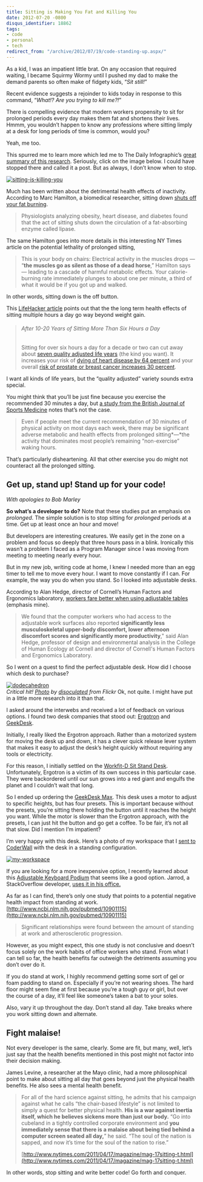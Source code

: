 ```yaml
---
title: Sitting is Making You Fat and Killing You
date: 2012-07-20 -0800
disqus_identifier: 18862
tags:
- code
- personal
- tech
redirect_from: "/archive/2012/07/19/code-standing-up.aspx/"
---
```


As a kid, I was an impatient little brat. On any occasion that required
waiting, I became Squirmy Wormy until I pushed my dad to make the demand
parents so often make of fidgety kids, “*Sit still!*”

Recent evidence suggests a rejoinder to kids today in response to this
command, “*What!? Are you trying to kill me?!*”

There is compelling evidence that modern workers propensity to sit for
prolonged periods every day makes them fat and shortens their lives.
Hmmm, you wouldn’t happen to know any professions where sitting limply
at a desk for long periods of time is common, would you?

Yeah, me too.

This spurred me to learn more which led me to The Daily Infographic’s
[great summary of this
research](http://dailyinfographic.com/sitting-down-is-killing-you-infographic "Sitting down is killing you").
Seriously, click on the image below. I could have stopped there and
called it a post. But as always, I don’t know when to stop.

[![sitting-is-killing-you](https://haacked.com/images/haacked_com/WindowsLiveWriter/Get-Up-Stand-Up_CC31/sitting-is-killing-you_3.png "sitting-is-killing-you")](http://dailyinfographic.com/sitting-down-is-killing-you-infographic "Sitting Down is Killing You [infographic]")

Much has been written about the detrimental health effects of
inactivity. According to Marc Hamilton, a biomedical researcher, sitting
down [shuts off your fat
burning](http://www.sciencedaily.com/videos/2008/0610-stand_up_for_your_health.htm "stand up for your health").

> Physiologists analyzing obesity, heart disease, and diabetes found
> that the act of sitting shuts down the circulation of a fat-absorbing
> enzyme called lipase.

The same Hamilton goes into more details in this interesting NY Times
article on the potential lethality of prolonged sitting,

> This is your body on chairs: Electrical activity in the muscles drops
> — “**the muscles go as silent as those of a dead horse**,” Hamilton
> says — leading to a cascade of harmful metabolic effects. Your
> calorie-burning rate immediately plunges to about one per minute, a
> third of what it would be if you got up and walked.

In other words, sitting down is the off button.

This [LifeHacker
article](http://lifehacker.com/5879536/how-sitting-all-day-is-damaging-your-body-and-how-you-can-counteract-it "How sitting all day is damaging your body.")
points out that the the long term health effects of sitting multiple
hours a day go way beyond weight gain.

> ###### After 10-20 Years of Sitting More Than Six Hours a Day
>
> Sitting for over six hours a day for a decade or two can cut away
> about [seven quality adjusted life
> years](http://sjp.sagepub.com/content/35/5/510.abstract) (the kind you
> want). It increases your risk of [dying of heart disease by 64
> percent](http://journals.lww.com/acsm-msse/Fulltext/2010/05000/Sedentary_Behaviors_Increase_Risk_of.6.aspx)
> and your overall [risk of prostate or breast cancer increases 30
> percent](http://yourlife.usatoday.com/health/medical/cancer/story/2011-11-03/Prolonged-sitting-linked-to-breast-cancer-colon-cancer/51051928/1).

I want all kinds of life years, but the “quality adjusted” variety
sounds extra special.

You might think that you’ll be just fine because you exercise the
recommended 30 minutes a day, but [a study from the British Journal of
Sports
Medicine](http://bjsm.bmj.com/content/43/2/81.full "Too much sitting: a novel and important predictor of chronic disease risk?")
notes that’s not the case.

> Even if people meet the current recommendation of 30 minutes of
> physical activity on most days each week, there may be significant
> adverse metabolic and health effects from prolonged sitting*—*the
> activity that dominates most people’s remaining “non-exercise” waking
> hours.

That’s particularly disheartening. All that other exercise you do might
not counteract all the prolonged sitting.

Get up, stand up! Stand up for your code!
-----------------------------------------

*With apologies to Bob Marley*

**So what’s a developer to do?** Note that these studies put an emphasis
on *prolonged*. The simple solution is to stop sitting for *prolonged*
periods at a time. Get up at least once an hour and move!

But developers are interesting creatures. We easily get in the zone on a
problem and focus so deeply that three hours pass in a blink. Ironically
this wasn’t a problem I faced as a Program Manager since I was moving
from meeting to meeting nearly every hour.

But in my new job, writing code at home, I knew I needed more than an
egg timer to tell me to move every hour. I want to move constantly if I
can. For example, the way you do when you stand. So I looked into
adjustable desks.

According to Alan Hedge, director of Cornell’s Human Factors and
Ergonomics laboratory, [workers fare better when using adjustable
tables](http://www.news.cornell.edu/Chronicle/04/11.18.04/stand_at_work.html "standing at work")
(emphasis mine).

> We found that the computer workers who had access to the adjustable
> work surfaces also reported **significantly less musculoskeletal
> upper-body discomfort, lower afternoon discomfort scores and
> significantly more productivity**," said Alan Hedge, professor of
> design and environmental analysis in the College of Human Ecology at
> Cornell and director of Cornell's Human Factors and Ergonomics
> Laboratory.

So I went on a quest to find the perfect adjustable desk. How did I
choose which desk to purchase?

[![dodecahedron](https://haacked.com/images/haacked_com/WindowsLiveWriter/Get-Up-Stand-Up_CC31/dodecahedron5_thumb.jpg "dodecahedron")](https://haacked.com/images/haacked_com/WindowsLiveWriter/Get-Up-Stand-Up_CC31/dodecahedron5.jpg)
\
*Critical hit!
[Photo](http://www.flickr.com/photos/disoculated/4574721445/ "20-sided die")
by
[disoculated](http://www.flickr.com/photos/disoculated/ "Disoculated on Flickr")
from Flickr* Ok, not quite. I might have put in a little more research
into it than that.

I asked around the interwebs and received a lot of feedback on various
options. I found two desk companies that stood out:
[Ergotron](http://www.ergotron.com/) and
[GeekDesk](http://www.geekdesk.com/ "GeekDesk").

Initially, I really liked the Ergotron approach. Rather than a motorized
system for moving the desk up and down, it has a clever quick release
lever system that makes it easy to adjust the desk’s height quickly
without requiring any tools or electricity.

For this reason, I initially settled on the [Workfit-D Sit Stand
Desk](http://www.ergotron.com/Products/tabid/65/PRDID/511/language/en-US/Default.aspx "Ergotron Workfit-D").
Unfortunately, Ergotron is a victim of its own success in this
particular case. They were backordered until our sun grows into a red
giant and engulfs the planet and I couldn’t wait that long.

So I ended up ordering the [GeekDesk
Max](http://www.geekdesk.com/default.asp?contentID=622 "GeekDesk Max").
This desk uses a motor to adjust to specific heights, but has four
presets. This is important because without the presets, you’re sitting
there holding the button until it reaches the height you want. While the
motor is slower than the Ergotron approach, with the presets, I can just
hit the button and go get a coffee. To be fair, it’s not all that slow.
Did I mention I’m impatient?

I’m very happy with this desk. Here’s a photo of my workspace that I
[sent to CoderWall](http://coderwall.com/p/v7xqcg "CoderWall") with the
desk in a standing configuration.

[![my-workspace](https://haacked.com/images/haacked_com/WindowsLiveWriter/Get-Up-Stand-Up_CC31/my-workspace_thumb.jpg "my-workspace")](https://haacked.com/images/haacked_com/WindowsLiveWriter/Get-Up-Stand-Up_CC31/my-workspace_2.jpg)

If you are looking for a more inexpensive option, I recently learned
about this [Adjustable Keyboard Podium](http://www.akp-inc.com/) that
seems like a good option. Jarrod, a StackOverflow developer, [uses it in
his
office.](http://blog.stackoverflow.com/2009/06/stack-overflow-developer-lair/)

As far as I can find, there’s only one study that points to a potential
negative health impact from standing at work.
[http://www.ncbi.nlm.nih.gov/pubmed/10901115](http://www.ncbi.nlm.nih.gov/pubmed/10901115)

> Significant relationships were found between the amount of standing at
> work and atherosclerotic progression.

However, as you might expect, this one study is not conclusive and
doesn’t focus solely on the work habits of office workers who stand.
From what I can tell so far, the health benefits far outweigh the
detriments assuming you don’t over do it.

If you do stand at work, I highly recommend getting some sort of gel or
foam padding to stand on. Especially if you’re not wearing shoes. The
hard floor might seem fine at first because you’re a tough guy or girl,
but over the course of a day, it’ll feel like someone’s taken a bat to
your soles.

Also, vary it up throughout the day. Don’t stand all day. Take breaks
where you work sitting down and alternate.

Fight malaise!
--------------

Not every developer is the same, clearly. Some are fit, but many, well,
let’s just say that the health benefits mentioned in this post might not
factor into their decision making.

James Levine, a researcher at the Mayo clinic, had a more philosophical
point to make about sitting all day that goes beyond just the physical
health benefits. He also sees a mental health benefit.

> For all of the hard science against sitting, he admits that his
> campaign against what he calls “the chair-based lifestyle” is not
> limited to simply a quest for better physical health. **His is a war
> against inertia itself, which he believes sickens more than just our
> body.** “Go into cubeland in a tightly controlled corporate
> environment and **you immediately sense that there is a malaise about
> being tied behind a computer screen seated all day,**” he said. “The
> soul of the nation is sapped, and now it’s time for the soul of the
> nation to rise.”
>
> [http://www.nytimes.com/2011/04/17/magazine/mag-17sitting-t.html](http://www.nytimes.com/2011/04/17/magazine/mag-17sitting-t.html)

In other words, stop sitting and write better code! Go forth and
conquer.

